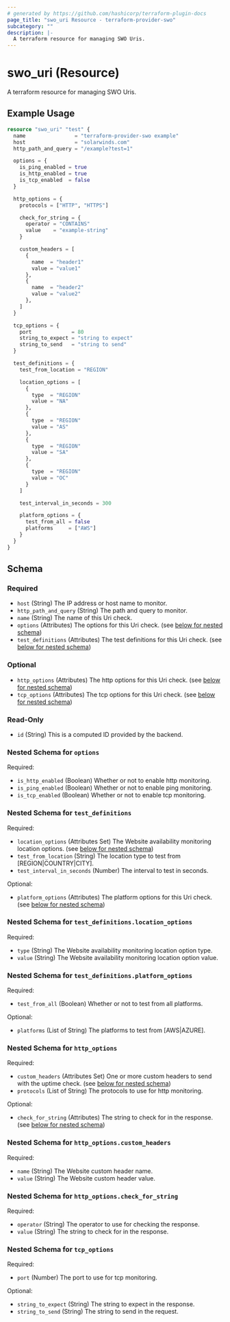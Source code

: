 ```yaml
---
# generated by https://github.com/hashicorp/terraform-plugin-docs
page_title: "swo_uri Resource - terraform-provider-swo"
subcategory: ""
description: |-
  A terraform resource for managing SWO Uris.
---
```


# swo_uri (Resource)

A terraform resource for managing SWO Uris.

## Example Usage

```terraform
resource "swo_uri" "test" {
  name                = "terraform-provider-swo example"
  host                = "solarwinds.com"
  http_path_and_query = "/example?test=1"

  options = {
    is_ping_enabled = true
    is_http_enabled = true
    is_tcp_enabled  = false
  }

  http_options = {
    protocols = ["HTTP", "HTTPS"]

    check_for_string = {
      operator = "CONTAINS"
      value    = "example-string"
    }

    custom_headers = [
      {
        name  = "header1"
        value = "value1"
      },
      {
        name  = "header2"
        value = "value2"
      },
    ]
  }

  tcp_options = {
    port             = 80
    string_to_expect = "string to expect"
    string_to_send   = "string to send"
  }

  test_definitions = {
    test_from_location = "REGION"

    location_options = [
      {
        type  = "REGION"
        value = "NA"
      },
      {
        type  = "REGION"
        value = "AS"
      },
      {
        type  = "REGION"
        value = "SA"
      },
      {
        type  = "REGION"
        value = "OC"
      }
    ]

    test_interval_in_seconds = 300

    platform_options = {
      test_from_all = false
      platforms     = ["AWS"]
    }
  }
}
```

<!-- schema generated by tfplugindocs -->
## Schema

### Required

- `host` (String) The IP address or host name to monitor.
- `http_path_and_query` (String) The path and query to monitor.
- `name` (String) The name of this Uri check.
- `options` (Attributes) The options for this Uri check. (see [below for nested schema](#nestedatt--options))
- `test_definitions` (Attributes) The test definitions for this Uri check. (see [below for nested schema](#nestedatt--test_definitions))

### Optional

- `http_options` (Attributes) The http options for this Uri check. (see [below for nested schema](#nestedatt--http_options))
- `tcp_options` (Attributes) The tcp options for this Uri check. (see [below for nested schema](#nestedatt--tcp_options))

### Read-Only

- `id` (String) This is a computed ID provided by the backend.

<a id="nestedatt--options"></a>
### Nested Schema for `options`

Required:

- `is_http_enabled` (Boolean) Whether or not to enable http monitoring.
- `is_ping_enabled` (Boolean) Whether or not to enable ping monitoring.
- `is_tcp_enabled` (Boolean) Whether or not to enable tcp monitoring.


<a id="nestedatt--test_definitions"></a>
### Nested Schema for `test_definitions`

Required:

- `location_options` (Attributes Set) The Website availability monitoring location options. (see [below for nested schema](#nestedatt--test_definitions--location_options))
- `test_from_location` (String) The location type to test from [REGION|COUNTRY|CITY].
- `test_interval_in_seconds` (Number) The interval to test in seconds.

Optional:

- `platform_options` (Attributes) The platform options for this Uri check. (see [below for nested schema](#nestedatt--test_definitions--platform_options))

<a id="nestedatt--test_definitions--location_options"></a>
### Nested Schema for `test_definitions.location_options`

Required:

- `type` (String) The Website availability monitoring location option type.
- `value` (String) The Website availability monitoring location option value.


<a id="nestedatt--test_definitions--platform_options"></a>
### Nested Schema for `test_definitions.platform_options`

Required:

- `test_from_all` (Boolean) Whether or not to test from all platforms.

Optional:

- `platforms` (List of String) The platforms to test from [AWS|AZURE].



<a id="nestedatt--http_options"></a>
### Nested Schema for `http_options`

Required:

- `custom_headers` (Attributes Set) One or more custom headers to send with the uptime check. (see [below for nested schema](#nestedatt--http_options--custom_headers))
- `protocols` (List of String) The protocols to use for http monitoring.

Optional:

- `check_for_string` (Attributes) The string to check for in the response. (see [below for nested schema](#nestedatt--http_options--check_for_string))

<a id="nestedatt--http_options--custom_headers"></a>
### Nested Schema for `http_options.custom_headers`

Required:

- `name` (String) The Website custom header name.
- `value` (String) The Website custom header value.


<a id="nestedatt--http_options--check_for_string"></a>
### Nested Schema for `http_options.check_for_string`

Required:

- `operator` (String) The operator to use for checking the response.
- `value` (String) The string to check for in the response.



<a id="nestedatt--tcp_options"></a>
### Nested Schema for `tcp_options`

Required:

- `port` (Number) The port to use for tcp monitoring.

Optional:

- `string_to_expect` (String) The string to expect in the response.
- `string_to_send` (String) The string to send in the request.


